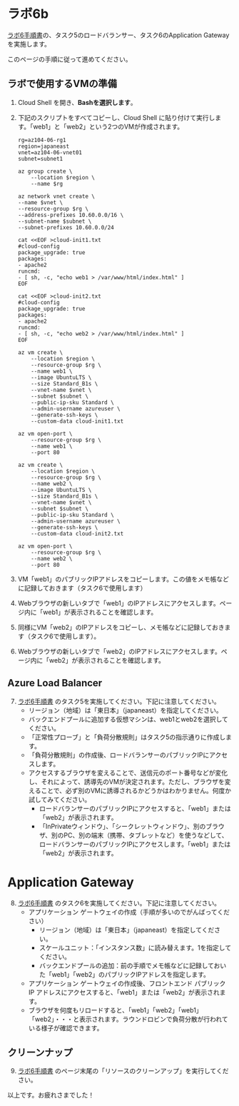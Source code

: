# ラボ6b

[ラボ6手順書](https://github.com/MicrosoftLearning/AZ-104JA-MicrosoftAzureAdministrator/blob/master/Instructions/Labs/LAB_06-Implement_Network_Traffic_Management.md)の、タスク5のロードバランサー、タスク6のApplication Gatewayを実施します。

このページの手順に従って進めてください。

## ラボで使用するVMの準備

1. Cloud Shell を開き、**Bashを選択します**。

2. 下記のスクリプトをすべてコピーし、Cloud Shell に貼り付けて実行します。「web1」と「web2」という2つのVMが作成されます。

    ```
    rg=az104-06-rg1
    region=japaneast
    vnet=az104-06-vnet01
    subnet=subnet1

    az group create \
        --location $region \
        --name $rg

    az network vnet create \
    --name $vnet \
    --resource-group $rg \
    --address-prefixes 10.60.0.0/16 \
    --subnet-name $subnet \
    --subnet-prefixes 10.60.0.0/24

    cat <<EOF >cloud-init1.txt
    #cloud-config
    package_upgrade: true
    packages:
    - apache2
    runcmd:
    - [ sh, -c, "echo web1 > /var/www/html/index.html" ]
    EOF

    cat <<EOF >cloud-init2.txt
    #cloud-config
    package_upgrade: true
    packages:
    - apache2
    runcmd:
    - [ sh, -c, "echo web2 > /var/www/html/index.html" ]
    EOF

    az vm create \
        --location $region \
        --resource-group $rg \
        --name web1 \
        --image UbuntuLTS \
        --size Standard_B1s \
        --vnet-name $vnet \
        --subnet $subnet \
        --public-ip-sku Standard \
        --admin-username azureuser \
        --generate-ssh-keys \
        --custom-data cloud-init1.txt

    az vm open-port \
        --resource-group $rg \
        --name web1 \
        --port 80

    az vm create \
        --location $region \
        --resource-group $rg \
        --name web2 \
        --image UbuntuLTS \
        --size Standard_B1s \
        --vnet-name $vnet \
        --subnet $subnet \
        --public-ip-sku Standard \
        --admin-username azureuser \
        --generate-ssh-keys \
        --custom-data cloud-init2.txt

    az vm open-port \
        --resource-group $rg \
        --name web2 \
        --port 80

    ```

3. VM「web1」のパブリックIPアドレスをコピーします。この値をメモ帳などに記録しておきます（タスク6で使用します）

4. Webブラウザの新しいタブで「web1」のIPアドレスにアクセスします。ページ内に「web1」が表示されることを確認します。

5. 同様にVM「web2」のIPアドレスをコピーし、メモ帳などに記録しておきます（タスク6で使用します）。

6. Webブラウザの新しいタブで「web2」のIPアドレスにアクセスします。ページ内に「web2」が表示されることを確認します。

## Azure Load Balancer


7. [ラボ6手順書](https://github.com/MicrosoftLearning/AZ-104JA-MicrosoftAzureAdministrator/blob/master/Instructions/Labs/LAB_06-Implement_Network_Traffic_Management.md) のタスク5を実施してください。下記に注意してください。
   - リージョン（地域）は「東日本」（japaneast）を指定してください。
   - バックエンドプールに追加する仮想マシンは、web1とweb2を選択してください。
   - 「正常性プローブ」と「負荷分散規則」はタスク5の指示通りに作成します。
   - 「負荷分散規則」の作成後、ロードバランサーのパブリックIPにアクセスします。
   - アクセスするブラウザを変えることで、送信元のポート番号などが変化し、それによって、誘導先のVMが決定されます。ただし、ブラウザを変えることで、必ず別のVMに誘導されるかどうかはわかりません。何度か試してみてください。
     - ロードバランサーのパブリックIPにアクセスすると、「web1」または「web2」が表示されます。
     - 「InPrivateウィンドウ」、「シークレットウィンドウ」、別のブラウザ、別のPC、別の端末（携帯、タブレットなど）を使うなどして、ロードバランサーのパブリックIPにアクセスします。「web1」または「web2」が表示されます。

# Application Gateway

8. [ラボ6手順書](https://github.com/MicrosoftLearning/AZ-104JA-MicrosoftAzureAdministrator/blob/master/Instructions/Labs/LAB_06-Implement_Network_Traffic_Management.md) のタスク6を実施してください。下記に注意してください。
   - アプリケーション ゲートウェイの作成（手順が多いのでがんばってください）
     - リージョン（地域）は「東日本」（japaneast）を指定してください。
     - スケールユニット：「インスタンス数」に読み替えます。1を指定してください。
     - バックエンドプールの追加：前の手順でメモ帳などに記録しておいた「web1」「web2」のパブリックIPアドレスを指定します。
   - アプリケーション ゲートウェイの作成後、フロントエンド パブリック IP アドレスにアクセスすると、「web1」または「web2」が表示されます。
   - ブラウザを何度もリロードすると、「web1」「web2」「web1」「web2」・・・と表示されます。ラウンドロビンで負荷分散が行われている様子が確認できます。

## クリーンナップ

9. [ラボ6手順書](https://github.com/MicrosoftLearning/AZ-104JA-MicrosoftAzureAdministrator/blob/master/Instructions/Labs/LAB_06-Implement_Network_Traffic_Management.md) のページ末尾の「リソースのクリーンアップ」を実行してください。

以上です。お疲れさまでした！
